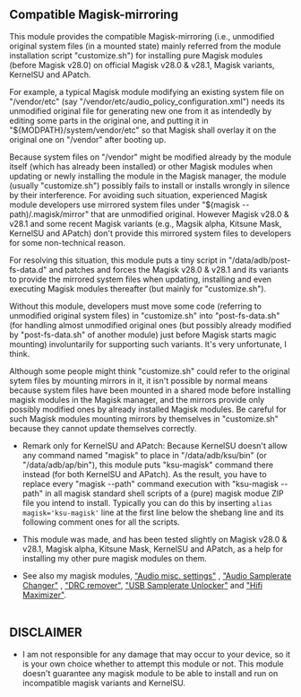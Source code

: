 ## Compatible Magisk-mirroring
This module provides the compatible Magisk-mirroring (i.e., unmodified original system files (in a mounted state) mainly referred from the module installation script "customize.sh") for installing pure Magisk modules (before Magisk v28.0) on official Magisk v28.0 & v28.1, Magisk variants, KernelSU and APatch.
<br/>

For example, a typical Magisk module modifying an existing system file on "/vendor/etc" (say "/vendor/etc/audio_policy_configuration.xml") needs its unmodified original file for generating new one from it as intendedly by editing some parts in the original one, and putting it in "${MODPATH}/system/vendor/etc" so that Magisk shall overlay it on the original one on "/vendor" after booting up.

Because system files on "/vendor" might be modified already by the module itself (which has already been installed) or other Magisk modules when updating or newly installing the module in the Magisk manager, the module (usually "customize.sh") possibly fails to install or installs wrongly in silence by their interference. For avoiding such situation, experienced Magisk module developers use mirrored system files under "$(magisk --path)/.magisk/mirror" that are unmodified original. However Magisk v28.0 & v28.1 and some recent Magisk variants (e.g., Magsik alpha, Kitsune Mask, KernelSU and APatch) don't provide this mirrored system files to developers for some non-technical reason.

For resolving this situation, this module puts a tiny script in "/data/adb/post-fs-data.d" and patches and forces the Magisk v28.0 & v28.1 and its variants to provide the mirrored system files when updating, installing and even executing Magisk modules thereafter (but mainly for "customize.sh").

Without this module, developers must move some code (referring to unmodified original system files) in "customize.sh" into "post-fs-data.sh" (for handling almost unmodified original ones (but possibly already modified by "post-fs-data.sh" of another module) just before Magisk starts magic mounting) involuntarily for supporting such variants. It's very unfortunate, I think.

Although some people might think "customize.sh" could refer to the original sytem files by mounting mirrors in it, it isn't possible by normal means because system files have been mounted in a shared mode before installing magisk modules in the Magisk manager, and the mirrors provide only possibly modified ones by already installed Magisk modules. Be careful for such Magisk modules mounting mirrors by themselves in "customize.sh" because they cannot update themselves correctly.
<br/>

* Remark only for KernelSU and APatch: Because KernelSU doesn't allow any command named "magisk" to place in "/data/adb/ksu/bin" (or "/data/adb/ap/bin"), this module puts "ksu-magisk" command there instead (for both KernelSU and APatch). As the result, you have to replace every "magisk --path" command execution with "ksu-magisk --path" in all magisk standard shell scripts of a (pure) magisk modue ZIP file you intend to install. Typically you can do this by inserting `alias magisk='ksu-magisk'` line at the first line below the shebang line and its following comment ones for all the scripts.

* This module was made, and has been tested slightly on Magisk v28.0 & v28.1, Magisk alpha, Kitsune Mask, KernelSU and APatch, as a help for installing my other pure magisk modules on them.

* See also my magisk modules, ["Audio misc. settings"](https://github.com/Magisk-Modules-Alt-Repo/audio-misc-settings) , ["Audio Samplerate Changer"](https://github.com/Magisk-Modules-Alt-Repo/audio-samplerate-changer) , ["DRC remover"](https://github.com/Magisk-Modules-Alt-Repo/drc-remover), ["USB Samplerate Unlocker"](https://github.com/Magisk-Modules-Alt-Repo/usb-samplerate-unlocker) and ["Hifi Maximizer"](https://github.com/yzyhk904/hifi-maximizer-mod).
<br/><br/>

## DISCLAIMER

* I am not responsible for any damage that may occur to your device, so it is your own choice whether to attempt this module or not. This module doesn't guarantee any magisk module to be able to install and run on incompatible magisk variants and KernelSU.
<br/>

##
